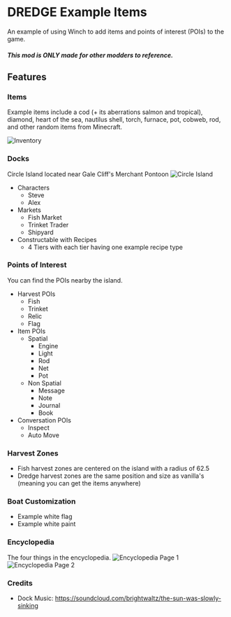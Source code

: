 ﻿# DREDGE Example Items

An example of using Winch to add items and points of interest (POIs) to the game.

##### This mod is ONLY made for other modders to reference.

## Features

### Items
Example items include a cod (+ its aberrations salmon and tropical), diamond, heart of the sea, nautilus shell, torch, furnace, pot, cobweb, rod, and other random items from Minecraft.

![Inventory](https://github.com/user-attachments/assets/fe08b9d6-fec5-421a-8aaf-4021c035c4a1)

### Docks
Circle Island located near Gale Cliff's Merchant Pontoon
![Circle Island](https://github.com/user-attachments/assets/c35424ae-1986-4191-9cc7-6026e22b193e)
- Characters
    - Steve
    - Alex
- Markets
    - Fish Market
    - Trinket Trader
    - Shipyard
- Constructable with Recipes
    - 4 Tiers with each tier having one example recipe type

### Points of Interest
You can find the POIs nearby the island.
- Harvest POIs
    - Fish
    - Trinket
    - Relic
    - Flag
- Item POIs
    - Spatial
        - Engine
        - Light
        - Rod
        - Net
        - Pot
    - Non Spatial
        - Message
        - Note
        - Journal
        - Book
- Conversation POIs
    - Inspect
    - Auto Move

### Harvest Zones
- Fish harvest zones are centered on the island with a radius of 62.5
- Dredge harvest zones are the same position and size as vanilla's (meaning you can get the items anywhere)

### Boat Customization
- Example white flag
- Example white paint

### Encyclopedia
The four things in the encyclopedia.
![Encyclopedia Page 1](https://github.com/user-attachments/assets/2eb57730-e7ff-4e8e-a2e0-8770dc2d305b)
![Encyclopedia Page 2](https://github.com/user-attachments/assets/32966a3a-c323-4670-b4d9-ddef19a081ab)

### Credits
- Dock Music: https://soundcloud.com/brightwaltz/the-sun-was-slowly-sinking